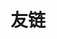 ---
title: 友链
menu:
    main: 
        weight: -50
        params:
            icon: link

comments: false
---